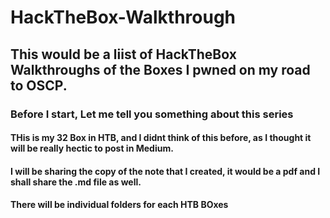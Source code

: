 # HackTheBox-Walkthrough

## This would be a liist of HackTheBox Walkthroughs of the Boxes I pwned on my road to OSCP.

### Before I start, Let me tell you something about this series

#### THis is my 32 Box in HTB, and I didnt think of this before, as I thought it will be really hectic to post in Medium.
#### I will be sharing the copy of the note that I created, it would be a pdf and I shall share the .md file as well.

#### There will be individual folders for each HTB BOxes
